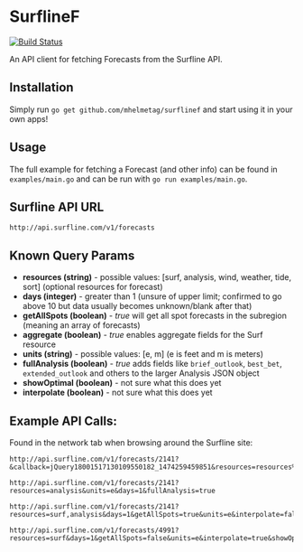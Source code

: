 # SurflineF

[![Build Status](https://travis-ci.org/mhelmetag/surflinef.svg?branch=master)](https://travis-ci.org/mhelmetag/surflinef)

An API client for fetching Forecasts from the Surfline API.

## Installation

Simply run `go get github.com/mhelmetag/surflinef` and start using it in your own apps!

## Usage

The full example for fetching a Forecast (and other info) can be found in `examples/main.go` and can be run with `go run examples/main.go`.

## Surfline API URL

```
http://api.surfline.com/v1/forecasts
```

## Known Query Params

- **resources (string)** - possible values: \[surf, analysis, wind, weather, tide, sort\] (optional resources for forecast)
- **days (integer)** - greater than 1 (unsure of upper limit; confirmed to go above 10 but data usually becomes unknown/blank after that)
- **getAllSpots (boolean)** - _true_ will get all spot forecasts in the subregion (meaning an array of forecasts)
- **aggregate (boolean)** - _true_ enables aggregate fields for the Surf resource
- **units (string)** - possible values: \[e, m\] (e is feet and m is meters)
- **fullAnalysis (boolean)** - _true_ adds fields like `brief_outlook`, `best_bet`, `extended_outlook` and others to the larger Analysis JSON object
- **showOptimal (boolean)** - not sure what this does yet
- **interpolate (boolean)** - not sure what this does yet

## Example API Calls:

Found in the network tab when browsing around the Surfline site:

```
http://api.surfline.com/v1/forecasts/2141?&callback=jQuery18001517130109550182_1474259459851&resources=resources%3Dwind%2Csurf%2Canalysis%2Cweather%2Ctide%2Csort&days=17&aggregate=true&units=e&_=1474259492858

http://api.surfline.com/v1/forecasts/2141?resources=analysis&units=e&days=1&fullAnalysis=true

http://api.surfline.com/v1/forecasts/2141?resources=surf,analysis&days=1&getAllSpots=true&units=e&interpolate=false&showOptimal=false

http://api.surfline.com/v1/forecasts/4991?resources=surf&days=1&getAllSpots=false&units=e&interpolate=true&showOptimal=false
```
